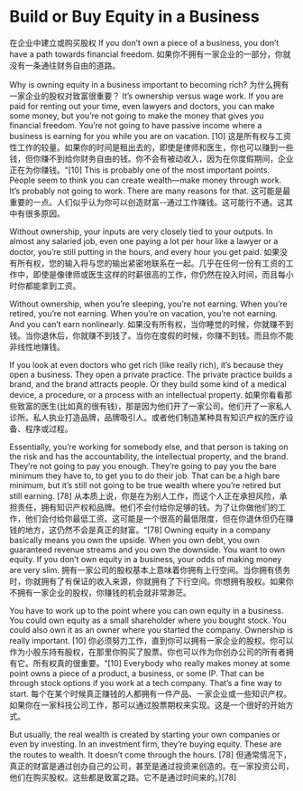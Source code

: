 #  Build or Buy Equity in a Business
在企业中建立或购买股权
If you don’t own a piece of a business, you don’t have a path towards financial freedom.
如果你不拥有一家企业的一部分，你就没有一条通往财务自由的道路。

Why is owning equity in a business important to becoming rich?
为什么拥有一家企业的股权对致富很重要？
It’s ownership versus wage work. If you are paid for renting out your time, even lawyers and doctors, you can make some money, but you’re not going to make the money that gives you financial freedom. You’re not going to have passive income where a business is earning for you while you are on vacation. [10]
这是所有权与工资性工作的较量。如果你的时间是租出去的，即使是律师和医生，你也可以赚到一些钱，但你赚不到给你财务自由的钱。你不会有被动收入，因为在你度假期间，企业正在为你赚钱。“[10]
This is probably one of the most important points. People seem to think you can create wealth—make money through work. It’s probably not going to work. There are many reasons for that.
这可能是最重要的一点。人们似乎认为你可以创造财富--通过工作赚钱。这可能行不通。这其中有很多原因。

Without ownership, your inputs are very closely tied to your outputs. In almost any salaried job, even one paying a lot per hour like a lawyer or a doctor, you’re still putting in the hours, and every hour you get paid.
如果没有所有权，您的输入将与您的输出紧密地联系在一起。几乎在任何一份有工资的工作中，即使是像律师或医生这样的时薪很高的工作，你仍然在投入时间，而且每小时你都能拿到工资。

Without ownership, when you’re sleeping, you’re not earning. When you’re retired, you’re not earning. When you’re on vacation, you’re not earning. And you can’t earn nonlinearly.
如果没有所有权，当你睡觉的时候，你就赚不到钱。当你退休后，你就赚不到钱了。当你在度假的时候，你赚不到钱。而且你不能非线性地赚钱。

If you look at even doctors who get rich (like really rich), it’s because they open a business. They open a private practice. The private practice builds a brand, and the brand attracts people. Or they build some kind of a medical device, a procedure, or a process with an intellectual property.
如果你看看那些致富的医生(比如真的很有钱)，那是因为他们开了一家公司。他们开了一家私人诊所。私人执业打造品牌，品牌吸引人。或者他们制造某种具有知识产权的医疗设备、程序或过程。

Essentially, you’re working for somebody else, and that person is taking on the risk and has the accountability, the intellectual property, and the brand. They’re not going to pay you enough. They’re going to pay you the bare minimum they have to, to get you to do their job. That can be a high bare minimum, but it’s still not going to be true wealth where you’re retired but still earning. [78]
从本质上说，你是在为别人工作，而这个人正在承担风险，承担责任，拥有知识产权和品牌。他们不会付给你足够的钱。为了让你做他们的工作，他们会付给你最低工资。这可能是一个很高的最低限度，但在你退休但仍在赚钱的地方，这仍然不会是真正的财富。“[78]
Owning equity in a company basically means you own the upside. When you own debt, you own guaranteed revenue streams and you own the downside. You want to own equity. If you don’t own equity in a business, your odds of making money are very slim.
拥有一家公司的股权基本上意味着你拥有上行空间。当你拥有债务时，你就拥有了有保证的收入来源，你就拥有了下行空间。你想拥有股权。如果你不拥有一家企业的股权，你赚钱的机会就非常渺茫。

You have to work up to the point where you can own equity in a business. You could own equity as a small shareholder where you bought stock. You could also own it as an owner where you started the company. Ownership is really important. [10]
你必须努力工作，直到你可以拥有一家企业的股权。你可以作为小股东持有股权，在那里你购买了股票。你也可以作为你创办公司的所有者拥有它。所有权真的很重要。“[10]
Everybody who really makes money at some point owns a piece of a product, a business, or some IP. That can be through stock options if you work at a tech company. That’s a fine way to start.
每个在某个时候真正赚钱的人都拥有一件产品、一家企业或一些知识产权。如果你在一家科技公司工作，那可以通过股票期权来实现。这是一个很好的开始方式。

But usually, the real wealth is created by starting your own companies or even by investing. In an investment firm, they’re buying equity. These are the routes to wealth. It doesn’t come through the hours. [78]
但通常情况下，真正的财富是通过创办自己的公司，甚至是通过投资来创造的。在一家投资公司，他们在购买股权。这些都是致富之路。它不是通过时间来的。)[78]
